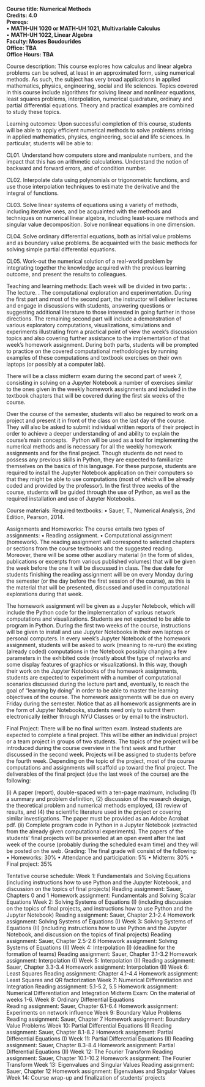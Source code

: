 **Course title: Numerical Methods**<br />
**Credits: 4.0**<br /> 
**Prereqs:**<br /> 
•	**MATH-UH 1020 or MATH-UH 1021, Multivariable Calculus**<br />
•	**MATH-UH 1022, Linear Algebra**<br /> 
**Faculty: Moses Boudourides**<br />
**Office: TBA**<br />
**Office Hours: TBA**

Course description:
This course explores how calculus and linear algebra problems can be solved, at least in an approximated form, using numerical methods. As such, the subject has very broad applications in applied mathematics, physics, engineering, social and life sciences. Topics covered in this course include algorithms for solving linear and nonlinear equations, least squares problems, interpolation, numerical quadrature, ordinary and partial differential equations. Theory and practical examples are combined to study these topics.
 
Learning outcomes:
Upon successful completion of this course, students will be able to apply efficient numerical methods to solve problems arising in applied mathematics, physics, engineering, social and life sciences. In particular, students will be able to:

CL01. Understand how computers store and manipulate numbers, and the impact that this has on arithmetic calculations. Understand the notion of backward and forward errors, and of condition number.

CL02. Interpolate data using polynomials or trigonometric functions, and use those interpolation techniques to estimate the derivative and the integral of functions.

CL03. Solve linear systems of equations using a variety of methods, including iterative ones, and be acquainted with the methods and techniques on numerical linear algebra, including least-square methods and singular value decomposition. Solve nonlinear equations in one dimension.

CL04. Solve ordinary differential equations, both as initial value problems and as boundary value problems. Be acquainted with the basic methods for solving simple partial differential equations.

CL05. Work-out the numerical solution of a real-world problem by integrating together the knowledge acquired with the previous learning outcome, and present the results to colleagues.

Teaching and learning methods:
Each week will be divided in two parts: 
.	The lecture.
.	The computational exploration and experimentation.
During the first part and most of the second part, the instructor will deliver lectures and engage in discussions with students, answering questions or suggesting additional literature to those interested in going further in those directions. The remaining second part will include a demonstration of various exploratory computations, visualizations, simulations and experiments illustrating from a practical point of view the week’s discussion topics and also covering further assistance to the implementation of that week’s homework assignment. During both parts, students will be prompted to practice on the covered computational methodologies by running examples of these computations and textbook exercises on their own laptops (or possibly at a computer lab). 

There will be a class midterm exam during the second part of week 7, consisting in solving on a Jupyter Notebook a number of exercises similar to the ones given in the weekly homework assignments and included in the textbook chapters that will be covered during the first six weeks of the course.

Over the course of the semester, students will also be required to work on a project and present it in front of the class on the last day of the course. They will also be asked to submit individual written reports of their project in order to achieve a deeper understanding of and ability to explain the course’s main concepts.  
Python will be used as a tool for implementing the numerical methods and is necessary for all the weekly homework assignments and for the final project. Though students do not need to possess any previous skills in Python, they are expected to familiarize themselves on the basics of this language. For these purpose, students are required to install the Jupyter Notebook application on their computers so that they might be able to use computations (most of which will be already coded and provided by the professor). In the first three weeks of the course, students will be guided through the use of Python, as well as the required installation and use of Jupyter Notebooks.

Course materials:
Required textbooks:
•	Sauer, T., Numerical Analysis, 2nd Edition, Pearson, 2014. 

Assignments and Homeworks:
The course entails two types of assignments:
•	Reading assignment.
•	Computational assignment (homework).
The reading assignment will correspond to selected chapters or sections from the course textbooks and the suggested reading. Moreover, there will be some other auxiliary material (in the form of slides, publications or excerpts from various published volumes) that will be given the week before the one it will be discussed in class. The due date for students finishing the reading assignment will be on every Monday during the semester (or the day before the first session of the course), as this is the material that will be presented, discussed and used in computational explorations during that week.

The homework assignment will be given as a Jupyter Notebook, which will include the Python code for the implementation of various network computations and visualizations. Students are not expected to be able to program in Python. During the first two weeks of the course, instructions will be given to install and use Jupyter Notebooks in their own laptops or personal computers. In every week’s Jupyter Notebook of the homework assignment, students will be asked to work (meaning to re-run) the existing (already coded) computations in the Notebook possibly changing a few parameters in the exhibited code (mostly about the type of networks and some display features of graphics or visualizations). In this way, though their work on the Jupyter Notebooks of the homework assignments, students are expected to experiment with a number of computational scenarios discussed during the lecture part and, eventually, to reach the goal of “learning by doing” in order to be able to master the learning objectives of the course. The homework assignments will be due on every Friday during the semester. Notice that as all homework assignments are in the form of Jupyter Notebooks, students need only to submit them electronically (either through NYU Classes or by email to the instructor).

Final Project:
There will be no final written exam. Instead students are expected to complete a final project. This will be either an individual project or a team project in groups of two students. The topics of the project will be introduced during the course overview in the first week and further discussed in the second week. Projects will be assigned to students before the fourth week. Depending on the topic of the project, most of the course computations and assignments will scaffold up toward the final project. The deliverables of the final project (due the last week of the course) are the following:

(i)	A paper (report), double-spaced with a ten-page maximum, including (1) a summary and problem definition, (2) discussion of the research design, the theoretical problem and numerical methods employed, (3) review of results, and (4) the scientific literature used in the project or covering similar investigations. The paper must be provided as an Adobe Acrobat pdf.
(ii)	Complete program code in Python in a Jupyter Notebook (extracted from the already given computational experiments). 
The papers of the students’ final projects will be presented at an open event after the last week of the course (probably during the scheduled exam time) and they will be posted on the web.
Grading:
The final grade will consist of the following:
•	Homeworks: 30%
•	Attendance and participation: 5%
•	Midterm: 30%
•	Final project: 35%

Tentative course schedule:
Week 1: Fundamentals and Solving Equations (including instructions how to use Python and the Jupyter Notebook, and discussion on the topics of final projects)
Reading assignment: Sauer, Chapters 0 and 1
Homework assignment: Fundamentals and Solving Scalar Equations
Week 2: Solving Systems of Equations (I) (including discussion on the topics of final projects, and instructions how to use Python and the Jupyter Notebook) 
Reading assignment: Sauer, Chapter 2.1-2.4 
Homework assignment: Solving Systems of Equations (I)
Week 3: Solving Systems of Equations (II) (including instructions how to use Python and the Jupyter Notebook, and discussion on the topics of final projects)
Reading assignment: Sauer, Chapter 2.5-2.6
Homework assignment: Solving Systems of Equations (II)
Week 4: Interpolation (I) (deadline for the formation of teams)
Reading assignment: Sauer, Chapter 3.1-3.2
Homework assignment: Interpolation (I)
Week 5: Interpolation (II) 
Reading assignment: Sauer, Chapter 3.3-3.4
Homework assignment: Interpolation (II)
Week 6: Least Squares 
Reading assignment: Chapter 4.1-4.4
Homework assignment: Least Squares and QR factorization
Week 7: Numerical Differentiation and Integration 
Reading assignment: 5.1-5.2, 5.5
Homework assignment: Numerical Differentiation and Integration
Midterm Exam: On the material of weeks 1-6.
Week 8: Ordinary Differential Equations  
Reading assignment: Sauer, Chapter 6.1-6.4
Homework assignment: Experiments on network influence
Week 9: Boundary Value Problems
Reading assignment: Sauer, Chapter 7
Homework assignment: Boundary Value Problems
Week 10: Partial Differential Equations (I) 
Reading assignment: Sauer, Chapter 8.1-8.2
Homework assignment: Partial Differential Equations (I)
Week 11: Partial Differential Equations (II) 
Reading assignment: Sauer, Chapter 8.3-8.4
Homework assignment: Partial Differential Equations (II)
Week 12: The Fourier Transform 
Reading assignment: Sauer, Chapter 10.1-10.2
Homework assignment: The Fourier Transform
Week 13: Eigenvalues and Singular Values 
Reading assignment: Sauer, Chapter 12
Homework assignment: Eigenvalues and Singular Values
Week 14: Course wrap-up and finalization of students’ projects
